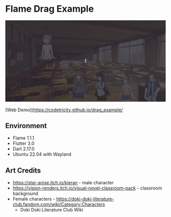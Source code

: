 # Flame Drag Example

![screenshot](readme_assets/screencast.gif)

[Web Demo](https://codetricity.github.io/drag_example/

## Environment

* Flame 1.1.1
* Flutter 3.0
* Dart 2.17.0
* Ubuntu 22.04 with Wayland

## Art Credits

* https://star-anise.itch.io/kieran - male character
* https://vision-renders.itch.io/visual-novel-classroom-pack - classroom background
* Female characters - https://doki-doki-literature-club.fandom.com/wiki/Category:Characters
  * Doki Doki Literature Club Wiki

